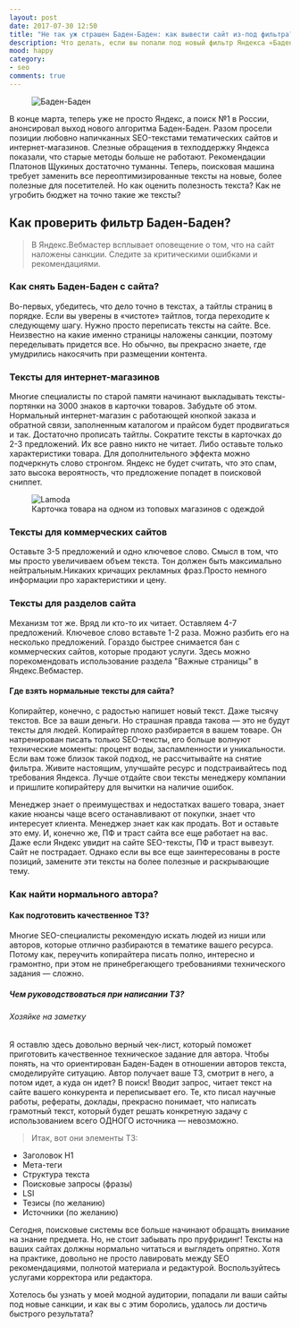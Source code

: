 ```yaml
---
layout: post
date: 2017-07-30 12:50
title: "Не так уж страшен Баден-Баден: как вывести сайт из-под фильтра?"
description: Что делать, если вы попали под новый фильтр Яндекса «Баден-Баден»? Как проверить его наличие на сайте? Практические рекомендации для владельцев сайтов.
mood: happy
category:
- seo
comments: true
---
```


<figure>
    <img src="http://dubkov.xyz/assets/img/baden-baden.png" alt="Баден-Баден" />
</figure>

В конце марта, теперь уже не просто Яндекс, а поиск №1 в России, анонсировал выход нового алгоритма Баден-Баден. Разом просели позиции любовно напичканных SEO-текстами тематических сайтов и интернет-магазинов. Слезные обращения в техподдержку Яндекса показали, что старые методы больше не работают. Рекомендации Платонов Щукиных достаточно туманны. Теперь, поисковая машина требует заменить все переоптимизированные тексты на новые, более полезные для посетителей. Но как оценить полезность текста? Как не угробить бюджет на точно такие же тексты?

<!--more-->

## Как проверить фильтр Баден-Баден?

>В Яндекс.Вебмастер всплывает оповещение о том, что на сайт наложены санкции. Следите за критическими ошибками и рекомендациями.

### Как снять Баден-Баден с сайта?

Во-первых, убедитесь, что дело точно в текстах, а тайтлы страниц в порядке. Если вы уверены в «чистоте» тайтлов, тогда переходите к следующему шагу. Нужно просто переписать тексты на сайте. Все. 
Неизвестно на какие именно страницы наложены санкции, поэтому переделывать придется все. Но обычно, вы прекрасно знаете, где умудрились накосячить при размещении контента.

### Тексты для интернет-магазинов

Многие специалисты по старой памяти начинают выкладывать тексты-портянки на 3000 знаков в карточки товаров. Забудьте об этом. Нормальный интернет-магазин с работающей кнопкой заказа и обратной связи, заполненным каталогом и прайсом будет продвигаться и так. 
Достаточно прописать тайтлы. Сократите тексты в карточках до 2-3 предложений. Их все равно никто не читает. Либо оставьте только характеристики товара. 
Для дополнительного эффекта можно подчеркнуть слово стронгом. Яндекс не будет считать, что это спам, зато высока вероятность, что предложение попадет в поисковой сниппет.

<figure>
    <img src="http://dubkov.xyz/assets/img/lamoda.png" alt="Lamoda" />
    <figcaption>Карточка товара на одном из топовых магазинов с одеждой</figcaption>
</figure>

### Тексты для коммерческих сайтов

Оставьте 3-5 предложений и одно ключевое слово. Смысл в том, что мы просто увеличиваем объем текста. Тон должен быть максимально нейтральным.Никаких кричащих рекламных фраз.Просто немного информации про характеристики и цену.

### Тексты для разделов сайта

Механизм тот же. Вряд ли кто-то их читает. Оставляем 4-7 предложений. Ключевое слово вставьте 1-2 раза. Можно разбить его на несколько предложений. 
Гораздо быстрее снимается бан с коммерческих сайтов, которые продают услуги. Здесь можно порекомендовать использование раздела "Важные страницы" в Яндекс.Вебмастер.

#### Где взять нормальные тексты для сайта?

Копирайтер, конечно, с радостью напишет новый текст. Даже тысячу текстов. Все за ваши деньги. Но страшная правда такова — это не будут тексты для людей. Копирайтер плохо разбирается в вашем товаре. Он натренирован писать только SEO-тексты, его больше волнуют технические моменты: процент воды, заспамленности и уникальности.
Если вам тоже близок такой подход, не рассчитывайте на снятие фильтра. Живите настоящим, улучшайте ресурс и подстраивайтесь под требования Яндекса. Лучше отдайте свои тексты менеджеру компании и пришлите копирайтеру для вычитки на наличие ошибок. 

Менеджер знает о преимуществах и недостатках вашего товара, знает какие нюансы чаще всего останавливают от покупки, знает что интересует клиента. Менеджер знает как как продать. Вот и оставьте это ему.
И, конечно же, ПФ и траст сайта все еще работает на вас. Даже если Яндекс увидит на сайте SEO-тексты, ПФ и траст вывезут. Сайт не пострадает. Однако если вы все еще заинтересованы в росте позиций, замените эти тексты на более полезные и раскрывающие тему. 

### Как найти нормального автора?

#### Как подготовить качественное ТЗ?

Многие SEO-специалисты рекомендую искать людей из ниши или авторов, которые отлично разбираются в тематике вашего ресурса. Потому как, переучить копирайтера писать полно, интересно и грамонтно, при этом не принебрегающего требованиями технического задания — сложно.

##### Чем руководствоваться при написании ТЗ?
###### Хозяйке на заметку

Я оставлю здесь довольно верный чек-лист, который поможет приготовить качественное техническое задание для автора. Чтобы понять, на что ориентирован Баден-Баден в отношении авторов текста, смоделируйте ситуацию. Автор получает ваше ТЗ, смотрит в него, а потом идет, а куда он идет? В поиск! Вводит запрос, читает текст на сайте вашего конкурента и переписывает его.
Те, кто писал научные работы, рефераты, доклады, прекрасно понимает, что написать грамотный текст, который будет решать конкретную задачу с использованием всего ОДНОГО источника — невозможно.

>Итак, вот они элементы ТЗ:

* Заголовок H1
* Мета-теги
* Структура текста
* Поисковые запросы (фразы)
* LSI
* Тезисы (по желанию)
* Источники (по желанию)

Сегодня, поисковые системы все больше начинают обращать внимание на знание предмета. Но, не стоит забывать про пруфридинг! Тексты на ваших сайтах должны нормально читаться и выглядеть опрятно.
Хотя на практике, довольно не просто лавировать между SEO рекомендациями, полнотой материала и редактурой. Воспользуйтесь услугами корректора или редактора.

Хотелось бы узнать у моей модной аудитории, попадали ли ваши сайты под новые санкции, и как вы с этим боролись, удалось ли достичь быстрого результата?

